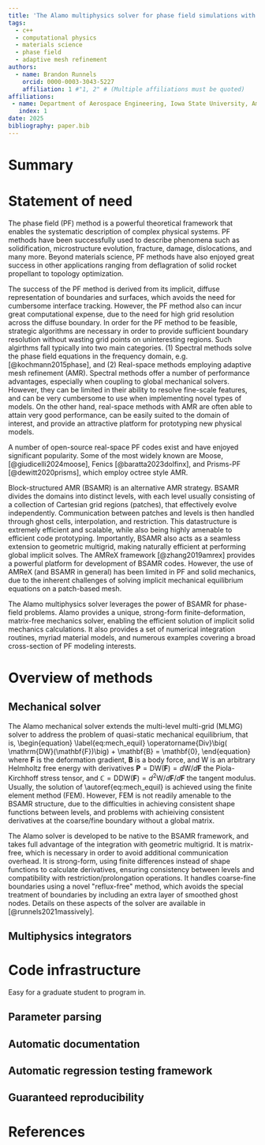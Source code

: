```yaml
---
title: 'The Alamo multiphysics solver for phase field simulations with block structured adaptive mesh refinement'
tags:
  - c++
  - computational physics
  - materials science
  - phase field
  - adaptive mesh refinement
authors:
  - name: Brandon Runnels
    orcid: 0000-0003-3043-5227
    affiliation: 1 #"1, 2" # (Multiple affiliations must be quoted)
affiliations:
 - name: Department of Aerospace Engineering, Iowa State University, Ames, IA, USA
   index: 1
date: 2025
bibliography: paper.bib
---
```


# Summary




# Statement of need

The phase field (PF) method is a powerful theoretical framework that enables the systematic description of complex physical systems.
PF methods have been successfully used to describe phenomena such as solidification, microstructure evolution, fracture, damage, dislocations, and many more.
Beyond materials science, PF methods have also enjoyed great success in other applications ranging from deflagration of solid rocket propellant to topology optimization.

The success of the PF method is derived from its implicit, diffuse representation of boundaries and surfaces, which avoids the need for cumbersome interface tracking.
However, the PF method also can incur great computational expense, due to the need for high grid resolution across the diffuse boundary.
In order for the PF method to be feasible, strategic algorithms are necessary in order to provide sufficient boundary resolution without wasting grid points on uninteresting regions.
Such algirthms fall typically into two main categories.
(1) Spectral methods solve the phase field equations in the frequency domain, e.g. [@kochmann2015phase], and 
(2) Real-space methods employing adaptive mesh refinement (AMR).
Spectral methods offer a number of performance advantages, especially when coupling to global mechanical solvers.
However, they can be limited in their ability to resolve fine-scale features, and can be very cumbersome to use when implementing novel types of models.
On the other hand, real-space methods with AMR are often able to attain very good performance, can be easily suited to the domain of interest, and provide an attractive platform for prototyping new physical models.

A number of open-source real-space PF codes exist and have enjoyed significant popularity.
Some of the most widely known are Moose, [@giudicelli2024moose], Fenics [@baratta2023dolfinx], and Prisms-PF [@dewitt2020prisms], which employ octree style AMR.

Block-structured AMR (BSAMR) is an alternative AMR strategy.
BSAMR divides the domains into distinct levels, with each level usually consisting of a collection of Cartesian grid regions (patches), that effectively evolve independently.
Communication between patches and levels is then handled through ghost cells, interpolation, and restriction.
This datastructure is extremely efficient and scalable, while also being highly amenable to efficient code prototyping.
Importantly, BSAMR also acts as a seamless extension to geometric multigrid, making naturally efficient at performing global implicit solves.
The AMReX framework [@zhang2019amrex] provides a powerful platform for development of BSAMR codes.
However, the use of AMReX (and BSAMR in general) has been limited in PF and solid mechanics, due to the inherent challenges of solving implicit mechanical equilibrium equations on a patch-based mesh.

The Alamo multiphysics solver leverages the power of BSAMR for phase-field problems.
Alamo provides a unique, strong-form finite-deformation, matrix-free mechanics solver, enabling the efficient solution of implicit solid mechanics calculations.
It also provides a set of numerical integration routines, myriad material models, and numerous examples covering a broad cross-section of PF modeling interests.


# Overview of methods



## Mechanical solver

The Alamo mechanical solver extends the multi-level multi-grid (MLMG) solver to address the problem of quasi-static mechanical equilibrium, that is,
\begin{equation} \label{eq:mech_equil}
\operatorname{Div}\big( \mathrm{DW}(\mathbf{F})\big) + \mathbf{B} = \mathbf{0},
\end{equation}
where $\mathbf{F}$ is the deformation gradient, $\mathbf{B}$ is a body force, and $\mathrm{W}$ is an arbitrary Helmholtz free energy with derivatives $\mathbf{P}=\mathrm{DW}(\mathbf{F}) = d\mathrm{W}/d\mathbf{F}$ the Piola-Kirchhoff stress tensor, and $\mathbb{C}=\mathrm{DDW}(\mathbf{F})=d^2\mathrm{W}/d\mathbf{F}/d\mathbf{F}$ the tangent modulus.
Usually, the solution of \autoref{eq:mech_equil} is achieved using the finite element method (FEM).
However, FEM is not readily amenable to the BSAMR structure, due to the difficulties in achieving consistent shape functions between levels, and problems with achieiving consistent derivatives at the coarse/fine boundary without a global matrix.

The Alamo solver is developed to be native to the BSAMR framework, and takes full advantage of the integration with geometric multigrid.
It is matrix-free, which is necessary in order to avoid additional communication overhead.
It is strong-form, using finite differences instead of shape functions to calculate derivatives, ensuring consistency between levels and compatibility with restriction/prolongation operations.
It handles coarse-fine boundaries using a novel "reflux-free" method, which avoids the special treatment of boundaries by including an extra layer of smoothed ghost nodes.
Details on these aspects of the solver are available in [@runnels2021massively].




## Multiphysics integrators


# Code infrastructure

Easy for a graduate student to program in.


## Parameter parsing

## Automatic documentation

## Automatic regression testing framework

## Guaranteed reproducibility

# References
